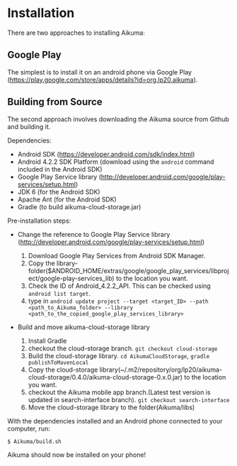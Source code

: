 Installation
============

There are two approaches to installing Aikuma:

Google Play
-----------

The simplest is to install it on an android phone via Google Play
(https://play.google.com/store/apps/details?id=org.lp20.aikuma).

Building from Source
--------------------

The second approach involves downloading the Aikuma source from Github and
building it.

Dependencies:
  * Android SDK (https://developer.android.com/sdk/index.html)
  * Android 4.2.2 SDK Platform (download using the `android` command included in the Android SDK)
  * Google Play Service library (http://developer.android.com/google/play-services/setup.html)
  * JDK 6 (for the Android SDK)
  * Apache Ant (for the Android SDK)
  * Gradle (to build aikuma-cloud-storage.jar)

Pre-installation steps:
  * Change the reference to Google Play Service library (http://developer.android.com/google/play-services/setup.html)
    1. Download Google Play Services from Android SDK Manager.
    2. Copy the library-folder($ANDROID_HOME/extras/google/google_play_services/libproject/google-play-services_lib) to the location you want.
    2. Check the ID of Android_4.2.2_API. This can be checked using `android list target`.
    3. type in `android update project --target <target_ID> --path <path_to_Aikuma_folder> --library <path_to_the_copied_google_play_services_library>`
 
  * Build and move aikuma-cloud-storage library
    1. Install Gradle
    2. checkout the cloud-storage branch. `git checkout cloud-storage`
    3. Build the cloud-storage library. `cd AikumaCloudStorage`, `gradle publishToMavenLocal`
    4. Copy the cloud-storage library(~/.m2/repository/org/lp20/aikuma-cloud-storage/0.4.0/aikuma-cloud-storage-0.x.0.jar) to the location you want.
    5. checkout the Aikuma mobile app branch.(Latest test version is updated in search-interface branch). `git checkout search-interface`
    6. Move the cloud-storage library to the folder(Aikuma/libs) 


With the dependencies installed and an Android phone connected to your computer, run:

`$ Aikuma/build.sh`

Aikuma should now be installed on your phone!


